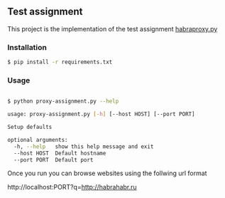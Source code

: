 ## Test assignment
This project is the implementation of the test assignment [habraproxy.py ](https://gist.github.com/anonymous/06e0bd519490c8f03404)


### Installation
```sh
$ pip install -r requirements.txt
```

### Usage
```sh

$ python proxy-assignment.py --help

usage: proxy-assignment.py [-h] [--host HOST] [--port PORT]

Setup defaults

optional arguments:
  -h, --help   show this help message and exit
  --host HOST  Default hostname
  --port PORT  Default port

```

Once you run you can browse websites using the follwing url format
 
http://localhost:PORT?q=http://habrahabr.ru